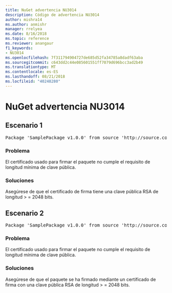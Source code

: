 ```yaml
---
title: NuGet advertencia NU3014
description: Código de advertencia NU3014
author: mishra14
ms.author: anmishr
manager: rrelyea
ms.date: 8/16/2018
ms.topic: reference
ms.reviewer: anangaur
f1_keywords:
- NU3014
ms.openlocfilehash: 7f311794904727de685d52fa34785a8dadf63aba
ms.sourcegitcommit: c643dd2c44e085601551ff7079d696bcc3ad2b49
ms.translationtype: MT
ms.contentlocale: es-ES
ms.lasthandoff: 08/21/2018
ms.locfileid: "40248280"
---
```

# <a name="nuget-warning-nu3014"></a>NuGet advertencia NU3014

## <a name="scenario-1"></a>Escenario 1

<pre>Package 'SamplePackage v1.0.0' from source 'http://source.com/index.json': The signing certificate does not meet a minimum public key length requirement.</pre>

### <a name="issue"></a>Problema

El certificado usado para firmar el paquete no cumple el requisito de longitud mínima de clave pública.


### <a name="solution"></a>Soluciones

Asegúrese de que el certificado de firma tiene una clave pública RSA de longitud > = 2048 bits.



## <a name="scenario-2"></a>Escenario 2

<pre>Package 'SamplePackage v1.0.0' from source 'http://source.com/index.json': The primary signature's certificate does not meet a minimum public key length requirement.</pre>

### <a name="issue"></a>Problema

El certificado usado para firmar el paquete no cumple el requisito de longitud mínima de clave pública.


### <a name="solution"></a>Soluciones

Asegúrese de que el paquete se ha firmado mediante un certificado de firma con una clave pública RSA de longitud > = 2048 bits.


